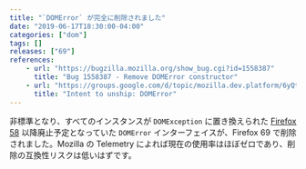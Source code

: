 ```yaml
---
title: "`DOMError` が完全に削除されました"
date: "2019-06-17T18:30:00-04:00"
categories: ["dom"]
tags: []
releases: ["69"]
references:
    - url: "https://bugzilla.mozilla.org/show_bug.cgi?id=1558387"
      title: "Bug 1558387 - Remove DOMError constructor"
    - url: "https://groups.google.com/d/topic/mozilla.dev.platform/6yQtQoNeR-s/discussion"
      title: "Intent to unship: DOMError"
---
```

非標準となり、すべてのインスタンスが `DOMException` に置き換えられた [Firefox 58](https://www.fxsitecompat.dev/ja/docs/2017/domerror-has-been-replaced-with-domexception/) 以降廃止予定となっていた `DOMError` インターフェイスが、Firefox 69 で削除されました。Mozilla の Telemetry によれば現在の使用率はほぼゼロであり、削除の互換性リスクは低いはずです。
